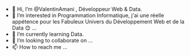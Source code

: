 - 👋 Hi, I’m @ValentinAmani , Développeur Web & Data.
- 👀 I’m interested in Programmation Informatique, j'ai une réelle appétence pour les Fabuleux Univers du Développement Web et de la Data 😊 ...
- 🌱 I’m currently learning Data.
- 💞️ I’m looking to collaborate on ...
- 📫 How to reach me ...

<!---
ValentinAmani/ValentinAmani is a ✨ special ✨ repository because its `README.md` (this file) appears on your GitHub profile.
You can click the Preview link to take a look at your changes.
--->
